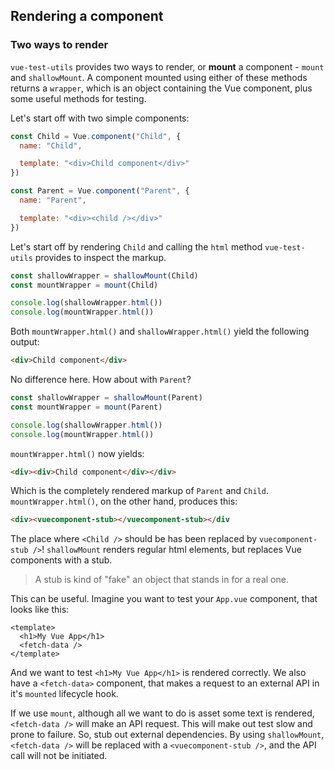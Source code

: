 ## Rendering a component

### Two ways to render

`vue-test-utils` provides two ways to render, or __mount__ a component - `mount` and `shallowMount`. A component mounted using either of these methods returns a `wrapper`, which is an object containing the Vue component, plus some useful methods for testing.

Let's start off with two simple components:

```js
const Child = Vue.component("Child", {
  name: "Child",

  template: "<div>Child component</div>"
})

const Parent = Vue.component("Parent", {
  name: "Parent",

  template: "<div><child /></div>"
})
```

Let's start off by rendering `Child` and calling the `html` method `vue-test-utils` provides to inspect the markup.

```js
const shallowWrapper = shallowMount(Child)
const mountWrapper = mount(Child)

console.log(shallowWrapper.html())
console.log(mountWrapper.html())
```

Both `mountWrapper.html()` and `shallowWrapper.html()` yield the following output:

```html
<div>Child component</div>
```

No difference here. How about with `Parent`?

```js
const shallowWrapper = shallowMount(Parent)
const mountWrapper = mount(Parent)

console.log(shallowWrapper.html())
console.log(mountWrapper.html())
```

`mountWrapper.html()` now yields:

```html
<div><div>Child component</div></div>
```

Which is the completely rendered markup of `Parent` and `Child`. `mountWrapper.html()`, on the other hand, produces this:

```html
<div><vuecomponent-stub></vuecomponent-stub></div
```

The place where `<Child />` should be has been replaced by `vuecomponent-stub />`! `shallowMount` renders regular html elements, but replaces Vue components with a stub.

> A stub is kind of "fake" an object that stands in for a real one.

This can be useful. Imagine you want to test your `App.vue` component, that looks like this:

```vue
<template>
  <h1>My Vue App</h1>
  <fetch-data />
</template>
```

And we want to test `<h1>My Vue App</h1>`  is rendered correctly. We also have a `<fetch-data>` component, that makes a request to an external API in it's `mounted` lifecycle hook. 

If we use `mount`, although all we want to do is asset some text is rendered, `<fetch-data />` will make an API request. This will make out test slow and prone to failure. So, stub out external dependencies. By using `shallowMount`, `<fetch-data />` will be replaced with a `<vuecomponent-stub />`, and the API call will not be initiated.
